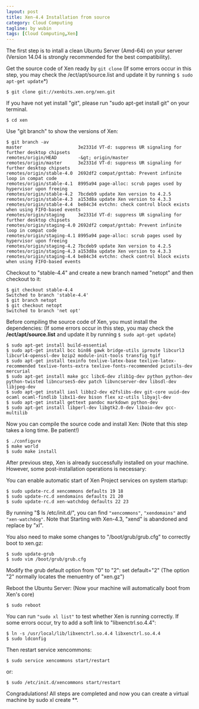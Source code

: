 ```yaml
---
layout: post
title: Xen-4.4 Installation from source
category: Cloud Computing
tagline: by wubin
tags: [Cloud Computing,Xen]
---
```


The first step is to intall a clean Ubuntu Server (Amd-64) on your server (Version 14.04 is strongly recommended for the best compatibility).

<!--more-->

Get the source code of Xen ready by `git clone` (If some errors occur in this step, you may check the /ect/apt/source.list and update it by running `$ sudo apt-get update`*)

	$ git clone git://xenbits.xen.org/xen.git

If you have not yet install "git", please run "sudo apt-get install git" on your terminal.

	$ cd xen

Use "git branch" to show the versions of Xen:

	$ git branch -av  
	master                     3e2331d VT-d: suppress UR signaling for further desktop chipsets
	remotes/origin/HEAD        -&gt; origin/master
	remotes/origin/master      3e2331d VT-d: suppress UR signaling for further desktop chipsets
	remotes/origin/stable-4.0  2692df2 compat/gnttab: Prevent infinite loop in compat code
	remotes/origin/stable-4.1  8995a94 page-alloc: scrub pages used by hypervisor upon freeing
	remotes/origin/stable-4.2  7bcdeb9 update Xen version to 4.2.5
	remotes/origin/stable-4.3  a153d8a update Xen version to 4.3.3
	remotes/origin/stable-4.4  be84c34 evtchn: check control block exists when using FIFO-based events
	remotes/origin/staging     3e2331d VT-d: suppress UR signaling for further desktop chipsets
	remotes/origin/staging-4.0 2692df2 compat/gnttab: Prevent infinite loop in compat code
	remotes/origin/staging-4.1 8995a94 page-alloc: scrub pages used by hypervisor upon freeing
	remotes/origin/staging-4.2 7bcdeb9 update Xen version to 4.2.5
	remotes/origin/staging-4.3 a153d8a update Xen version to 4.3.3
	remotes/origin/staging-4.4 be84c34 evtchn: check control block exists when using FIFO-based events
	
Checkout to "stable-4.4" and create a new branch named "netopt" and then checkout to it:
															
	$ git checkout stable-4.4
	Switched to branch 'stable-4.4'
	$ git branch netopt
	$ git checkout netopt
	Switched to branch 'net opt'																													   

Before compiling the source code of Xen, you must install the dependencies: (If some errors occur in this step, you may check the **/ect/apt/source.list** and update it by running `$ sudo apt-get update`)

	$ sudo apt-get install build-essential
	$ sudo apt-get install bcc bin86 gawk bridge-utils iproute libcurl3 libcurl4-openssl-dev bzip2 module-init-tools transfig tgif 
	$ sudo apt-get install texinfo texlive-latex-base texlive-latex-recommended texlive-fonts-extra texlive-fonts-recommended pciutils-dev mercurial
	$ sudo apt-get install make gcc libc6-dev zlib1g-dev python python-dev python-twisted libncurses5-dev patch libvncserver-dev libsdl-dev libjpeg-dev
	$ sudo apt-get install iasl libbz2-dev e2fslibs-dev git-core uuid-dev ocaml ocaml-findlib libx11-dev bison flex xz-utils libyajl-dev
	$ sudo apt-get install gettext pandoc markdown python-dev
	$ sudo apt-get install libperl-dev libgtk2.0-dev libaio-dev gcc-multilib

Now you can compile the source code and install Xen: (Note that this step takes a long time. Be patient!)

	$ ./configure
	$ make world
	$ sudo make install

After previous step, Xen is already successfully installed on your machine. However, some post-installation operations is necessary:

You can enable automatic start of Xen Project services on system startup:

	$ sudo update-rc.d xencommons defaults 19 18 
	$ sudo update-rc.d xendomains defaults 21 20 
	$ sudo update-rc.d xen-watchdog defaults 22 23

By running "$ ls /etc/init.d/", you can find `"xencommons"`, `"xendomains"` and `"xen-watchdog"`. Note that Starting with Xen-4.3, "xend" is abandoned and replace by "xl".

You also need to make some changes to "/boot/grub/grub.cfg" to correctly boot to xen.gz:

	$ sudo update-grub
	$ sudo vim /boot/grub/grub.cfg

Modify the grub default option from "0" to "2": set default="2" (The option "2" normally locates the menuentry of "xen.gz")

Reboot the Ubuntu Server: (Now your machine will automatically boot from Xen's core)

    $ sudo reboot

You can run `"sudo xl list"` to test whether Xen is running correctly. If some errors occur, try to add a soft link to "libxenctrl.so.4.4":

    $ ln -s /usr/local/lib/libxenctrl.so.4.4 libxenctrl.so.4.4
	$ sudo ldconfig

Then restart service xencommons:

    $ sudo service xencommons start/restart

or:

    $ sudo /etc/init.d/xencommons start/restart

Congradulations! All steps are completed and now you can create a virtual machine by sudo xl create **.

